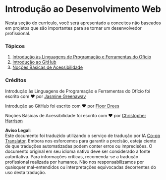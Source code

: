 <!--
CO_OP_TRANSLATOR_METADATA:
{
  "original_hash": "04683f4cfa46004179b0404b89a3065c",
  "translation_date": "2025-08-25T22:42:13+00:00",
  "source_file": "1-getting-started-lessons/README.md",
  "language_code": "br"
}
-->
# Introdução ao Desenvolvimento Web

Nesta seção do currículo, você será apresentado a conceitos não baseados em projetos que são importantes para se tornar um desenvolvedor profissional.

### Tópicos

1. [Introdução às Linguagens de Programação e Ferramentas do Ofício](1-intro-to-programming-languages/README.md)  
2. [Introdução ao GitHub](2-github-basics/README.md)  
3. [Noções Básicas de Acessibilidade](3-accessibility/README.md)  

### Créditos

Introdução às Linguagens de Programação e Ferramentas do Ofício foi escrito com ♥️ por [Jasmine Greenaway](https://twitter.com/paladique)  

Introdução ao GitHub foi escrito com ♥️ por [Floor Drees](https://twitter.com/floordrees)  

Noções Básicas de Acessibilidade foi escrito com ♥️ por [Christopher Harrison](https://twitter.com/geektrainer)  

**Aviso Legal**:  
Este documento foi traduzido utilizando o serviço de tradução por IA [Co-op Translator](https://github.com/Azure/co-op-translator). Embora nos esforcemos para garantir a precisão, esteja ciente de que traduções automatizadas podem conter erros ou imprecisões. O documento original em seu idioma nativo deve ser considerado a fonte autoritativa. Para informações críticas, recomenda-se a tradução profissional realizada por humanos. Não nos responsabilizamos por quaisquer mal-entendidos ou interpretações equivocadas decorrentes do uso desta tradução.